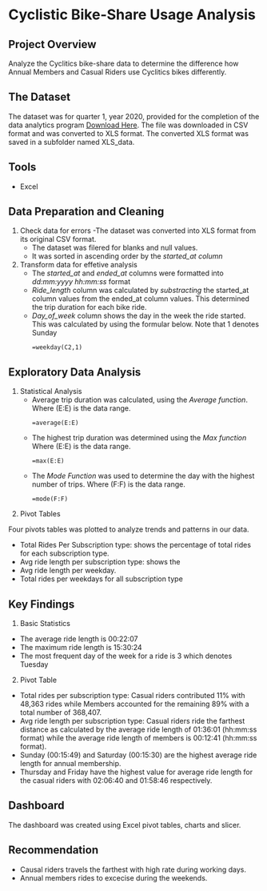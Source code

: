 # Cyclistic Bike-Share Usage Analysis

## Project Overview
Analyze the Cyclitics bike-share data to determine the difference how Annual Members and Casual Riders use Cyclitics bikes differently.

## The Dataset

The dataset was for quarter 1, year 2020, provided for the completion of the data analytics program [Download Here](https://divvy-tripdata.s3.amazonaws.com/index.html). The file was downloaded in CSV format and was converted to XLS format. The converted XLS format was saved in a subfolder named XLS_data.

## Tools
- Excel

## Data Preparation and Cleaning

1. Check data for errors
    -The dataset was converted into XLS format from its original CSV format.
   - The dataset was filered for blanks and null values.
   - It was sorted in ascending order by the *started_at column*
2. Transform data for effetive analysis
     - The *started_at* and *ended_at* columns were formatted into *dd:mm:yyyy hh:mm:ss* format
     - *Ride_length* column was calculated by *substracting* the started_at column values from the ended_at column values. This determined the trip duration for each bike ride.
     - *Day_of_week* column shows the day in the week the ride started. This was calculated by using the formular below. Note that 1 denotes Sunday
       ```excel
       =weekday(C2,1)
       ```
## Exploratory Data Analysis
1. Statistical Analysis
   - Average trip duration was calculated, using the *Average function*. Where (E:E) is the data range.
      ```excel
      =average(E:E)
      ```
   - The highest trip duration was determined using the *Max function* Where (E:E) is the data range.
     ```excel
     =max(E:E)
     ```
   - The *Mode Function* was used to determine the day with the highest number of trips. Where (F:F) is the data range.
     ```excel
     =mode(F:F)
2. Pivot Tables

Four pivots tables was plotted to analyze trends and patterns in our data.
- Total Rides Per Subscription type:  shows the percentage of total rides for each subscription type.
- Avg ride length per subscription type: shows the 
- Avg ride length per weekday.
- Total rides per weekdays for all subscription type

## Key Findings

1. Basic Statistics
- The average ride length is 00:22:07
- The maximum ride length is 15:30:24
- The most frequent day of the week for a ride is 3 which denotes Tuesday
2. Pivot Table
- Total rides per subscription type: Casual riders contributed 11% with 48,363 rides while Members accounted for the remaining 89% with a total number of 368,407.
- Avg ride length per subscription type: Casual riders ride the farthest distance as calculated by the average ride length of 01:36:01 (hh:mm:ss format) while the average ride length of members is 00:12:41 (hh:mm:ss format).
- Sunday (00:15:49) and Saturday (00:15:30) are the highest average ride length for annual membership.
- Thursday and Friday have the highest value for average ride length for the casual riders with 02:06:40 and 01:58:46 respectively.

## Dashboard

The dashboard was created using Excel pivot tables, charts and slicer.

## Recommendation

- Causal riders travels the farthest with high rate during working days.
- Annual members rides to excecise during the weekends.
  



     
